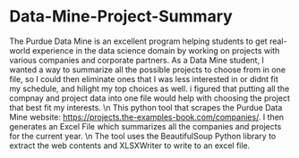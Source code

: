 # Data-Mine-Project-Summary

The Purdue Data Mine is an excellent program helping students to get real-world experience in the data science domain by working on projects with various companies and corporate partners. As a Data Mine student, I wanted a way to summarize all the possible projects to choose from in one file, so I could then eliminate ones that I was less interested in or didnt fit my schedule, and hilight my top choices as well. i figured that putting all the compnay and project data into one file would help with choosing the project that best fit my interests.
\n
This python tool that scrapes the Purdue Data Mine website: https://projects.the-examples-book.com/companies/. I then generates an Excel File which summarizes all the companies and projects for the current year.
\n
The tool uses the BeautifulSoup Python library to extract the web contents and XLSXWriter to write to an excel file.
